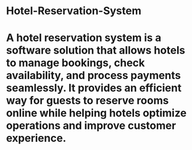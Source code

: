 # Hotel-Reservation-System
# A hotel reservation system is a software solution that allows hotels to manage bookings, check availability, and process payments seamlessly. It provides an efficient way for guests to reserve rooms online while helping hotels optimize operations and improve customer experience.
